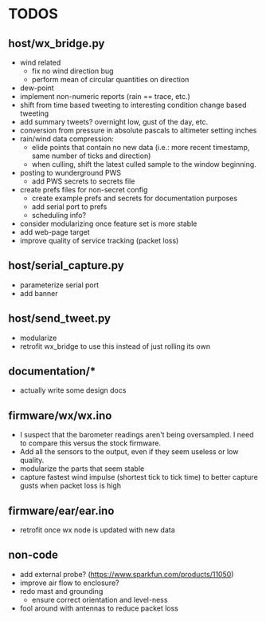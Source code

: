 TODOS
=====

host/wx_bridge.py
-----------------

* wind related
   * fix no wind direction bug
   * perform mean of circular quantities on direction
* dew-point
* implement non-numeric reports (rain == trace, etc.)
* shift from time based tweeting to interesting condition change based tweeting
* add summary tweets?  overnight low, gust of the day, etc.
* conversion from pressure in absolute pascals to altimeter setting inches
* rain/wind data compression:
   * elide points that contain no new data (i.e.: more recent timestamp, same number of ticks and direction)
   * when culling, shift the latest culled sample to the window beginning.
* posting to wunderground PWS
   * add PWS secrets to secrets file
* create prefs files for non-secret config
   * create example prefs and secrets for documentation purposes
   * add serial port to prefs
   * scheduling info?
* consider modularizing once feature set is more stable
* add web-page target
* improve quality of service tracking (packet loss)

host/serial_capture.py
----------------------

* parameterize serial port
* add banner

host/send_tweet.py
------------------

* modularize
* retrofit wx_bridge to use this instead of just rolling its own

documentation/*
---------------

* actually write some design docs

firmware/wx/wx.ino
------------------

* I suspect that the barometer readings aren't being oversampled.  I need to compare this versus the stock firmware.
* Add all the sensors to the output, even if they seem useless or low quality.
* modularize the parts that seem stable
* capture fastest wind impulse (shortest tick to tick time) to better capture gusts when packet loss is high

firmware/ear/ear.ino
--------------------

* retrofit once wx node is updated with new data

non-code
--------

* add external probe? (https://www.sparkfun.com/products/11050)
* improve air flow to enclosure?
* redo mast and grounding
   * ensure correct orientation and level-ness
* fool around with antennas to reduce packet loss
